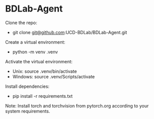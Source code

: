 # BDLab-Agent

Clone the repo:

- git clone git@github.com:UCD-BDLab/BDLab-Agent.git

Create a virtual environment:

- python -m venv .venv

Activate the virtual environment:

- Unix: source .venv/bin/activate
- Windows: source .venv/Scripts/activate

Install dependencies:

- pip install -r requirements.txt

Note: Install torch and torchvision from pytorch.org according to your system requirements.
